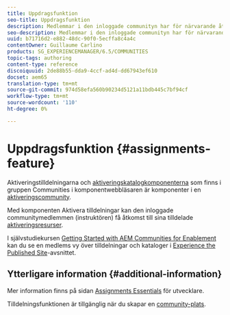 ```yaml
---
title: Uppdragsfunktion
seo-title: Uppdragsfunktion
description: Medlemmar i den inloggade communityn har för närvarande åtkomst till tilldelade aktiveringsresurser
seo-description: Medlemmar i den inloggade communityn har för närvarande åtkomst till tilldelade aktiveringsresurser
uuid: b71716d2-e882-48dc-90f0-5ecffa8c4a4c
contentOwner: Guillaume Carlino
products: SG_EXPERIENCEMANAGER/6.5/COMMUNITIES
topic-tags: authoring
content-type: reference
discoiquuid: 2de88b55-dda9-4ccf-ad4d-dd67943ef610
docset: aem65
translation-type: tm+mt
source-git-commit: 974d58efa560b90234d5121a11bdb445c7bf94cf
workflow-type: tm+mt
source-wordcount: '110'
ht-degree: 0%

---
```



# Uppdragsfunktion {#assignments-feature}

Aktiveringstilldelningarna och [aktiveringskatalogkomponenterna](/help/communities/catalog.md) som finns i gruppen Communities i komponentwebbläsaren är komponenter i en [aktiveringscommunity](/help/communities/overview.md#enablement-community).

Med komponenten Aktivera tilldelningar kan den inloggade communitymedlemmen (instruktören) få åtkomst till sina tilldelade [aktiveringsresurser](/help/communities/resources.md).

I självstudiekursen [Getting Started with AEM Communities for Enablement](/help/communities/getting-started-enablement.md) kan du se en medlems vy över tilldelningar och kataloger i [Experience the Published Site](/help/communities/enablement-published-site.md)-avsnittet.

## Ytterligare information {#additional-information}

Mer information finns på sidan [Assignments Essentials](/help/communities/essentials-assignments.md) för utvecklare.

Tilldelningsfunktionen [](/help/communities/functions.md#assignments-function) är tillgänglig när du skapar en [community-plats](/help/communities/sites-console.md).
